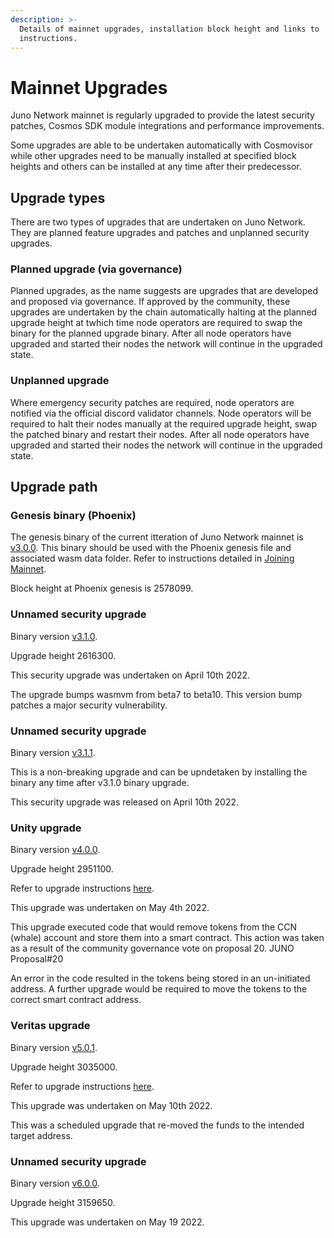 ```yaml
---
description: >-
  Details of mainnet upgrades, installation block height and links to
  instructions.
---
```


# Mainnet Upgrades

Juno Network mainnet is regularly upgraded to provide the latest security patches, Cosmos SDK module integrations and performance improvements.

Some upgrades are able to be undertaken automatically with Cosmovisor while other upgrades need to be manually installed at specified block heights and others can be installed at any time after their predecessor.

## Upgrade types

There are two types of upgrades that are undertaken on Juno Network. They are planned feature upgrades and patches and unplanned security upgrades.

### Planned upgrade (via governance)

Planned upgrades, as the name suggests are upgrades that are developed and proposed via governance. If approved by the community, these upgrades are undertaken by the chain automatically halting at the planned upgrade height at twhich time node operators are required to swap the binary for the planned upgrade binary. After all node operators have upgraded and started their nodes the network will continue in the upgraded state.

### Unplanned upgrade

Where emergency security patches are required, node operators are notified via the official discord validator channels. Node operators will be required to halt their nodes manually at the required upgrade height, swap the patched binary and restart their nodes. After all node operators have upgraded and started their nodes the network will continue in the upgraded state.

## Upgrade path

### Genesis binary (Phoenix)

The genesis binary of the current itteration of Juno Network mainnet is [v3.0.0](https://github.com/CosmosContracts/juno/releases/tag/v3.0.0). This binary should be used with the Phoenix genesis file and associated wasm data folder. Refer to instructions detailed in [Joining Mainnet](joining-mainnet.md).

Block height at Phoenix genesis is 2578099.

### Unnamed security upgrade

Binary version [v3.1.0](https://github.com/CosmosContracts/juno/releases/tag/v3.1.0).&#x20;

Upgrade height 2616300.

This security upgrade was undertaken on April 10th 2022.

The upgrade bumps wasmvm from beta7 to beta10. This version bump patches a major security vulnerability.

### Unnamed security upgrade

Binary version [v3.1.1](https://github.com/CosmosContracts/juno/releases/tag/v3.1.1).&#x20;

This is a non-breaking upgrade and can be upndetaken by installing the binary any time after v3.1.0 binary upgrade.

This security upgrade was released on April 10th 2022.

### Unity upgrade

Binary version [v4.0.0](https://github.com/CosmosContracts/juno/releases/tag/v4.0.0).&#x20;

Upgrade height 2951100.&#x20;

Refer to upgrade instructions [here](https://github.com/CosmosContracts/mainnet/blob/main/juno-1/UNITY\_UPGRADE.md).

This upgrade was undertaken on May 4th 2022.

This upgrade executed code that would remove tokens from the CCN (whale) account and store them into a smart contract. This action was taken as a result of the community governance vote on proposal 20. JUNO Proposal#20

An error in the code resulted in the tokens being stored in an un-initiated address. A further upgrade would be required to move the tokens to the correct smart contract address.

### Veritas upgrade

Binary version [v5.0.1](https://github.com/CosmosContracts/juno/releases/tag/v5.0.1).

Upgrade height 3035000.

Refer to upgrade instructions [here](https://github.com/CosmosContracts/mainnet/blob/main/juno-1/VERITAS\_UPGRADE.md).

This upgrade was undertaken on May 10th 2022.

This was a scheduled upgrade that re-moved the funds to the intended target address.

### Unnamed security upgrade

Binary version [v6.0.0](https://github.com/CosmosContracts/juno/releases/tag/v6.0.0).

Upgrade height 3159650.

This upgrade was undertaken on May 19 2022.



